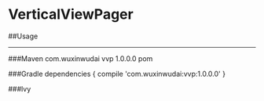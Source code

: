 # VerticalViewPager


##Usage
___
###Maven
    <dependency>
      <groupId>com.wuxinwudai</groupId>
      <artifactId>vvp</artifactId>
      <version>1.0.0.0</version>
      <type>pom</type>
    </dependency>


###Gradle
    dependencies {
      compile 'com.wuxinwudai:vvp:1.0.0.0'
    }

###lvy
    <dependency org='com.wuxinwudai' name='vvp' rev='1.0.0.0'>
      <artifact name='$AID' ext='pom'></artifact>
    </dependency>


